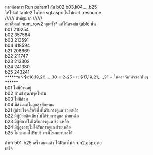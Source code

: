 หากต้องการ Run param1 กับ b02,b03,b04,...,b25  
ให้ไปแก้ table2 ในไฟล์ sql.aspx ในโฟเดอร์ .resource  
////// สำคัญมาก //////  
อย่าลืมแก้ num_row2 ทุกครั้ง*  แก้ให้ตรงกับ table นั้น  
b01 210254  
b02 357584  
b03 213591  
b04 418594  
b21 208669  
b22 211747  
b23 213302  
b24 241380  
b25 243241  
******แก้ $c16,18,20,...,30 = 2-25 และ $17,19,21,...,31 = ให้ตรงกับ'หัวข้อ'นั้นๆ ******  
b01 ไม่มีบ้านอยู่  
b02 บ้านชำรุด/ทรุดโทรม  
b03 ไม่มีส้วม  
b04 มีส้วมแต่ไม่ถูกสุขลักษณะ  
b21 ผู้ป่วยโรคเรื้อรังไม่ได้รับการดูแล ช่วยเหลือ  
b22 มีผู้ป่วยติดเตียงไม่ได้รับการดูแล ช่วยเหลือ  
b23 มีผู้พิการไม่ได้รับการดูแล ช่วยเหลือ  
b24 มีผู้สูงอายุไม่ได้รับการดูแล ช่วยเหลือ  
b25 ไม่สามาถไปรับบริการที่โรงพยาบาลได้  
  
ถ้าทำ b01-b25 เสร็จหมดแล้ว ให้Runไฟล์ run2.aspx ต่อ  
เสร็จ  
